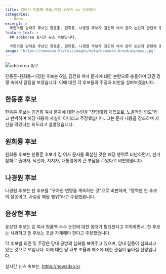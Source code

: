 ```yaml
---
title: 김여사 이틀째 충돌…책임 씌우기 vs 사과해야
categories:
  - News
excerpt: >
  국민의힘 당대표 후보인 한동훈, 원희룡, 나경원 후보가 김건희 여사 문자 논란과 관련해 충돌하고 있다. 한 후보는 문자 내용이 사실이 아니라고 반박하면서 전당대회 개입을 반발했고, 원 후보는 총선 패배 책임론을 제기하며 비판했다. 또한 나 후보와 윤 후보도 각각 한 후보를 비판했고, 서로 자해극이라고 비난하는 상황이 벌어지고 있다. 이에 한 후보 측은 원 후보 캠프에게 문자메시지를 신고할 정도의 신경전이 벌어지는 등 극적인 상황이 펼쳐지고 있다.
feature_text: >
  ## adskorea 실시간 뉴스 속보입니다.

  국민의힘 당대표 후보인 한동훈, 원희룡, 나경원 후보가 김건희 여사 문자 논란과 관련해 충돌하고 있다. 한 후보는 문자 내용이 사실이 아니라고 반박하면서 전당대회 개입을 반발했고, 원 후보는 총선 패배 책임론을 제기하며 비판했다. 또한 나 후보와 윤 후보도 각각 한 후보를 비판했고, 서로 자해극이라고 비난하는 상황이 벌어지고 있다. 이에 한 후보 측은 원 후보 캠프에게 문자메시지를 신고할 정도의 신경전이 벌어지는 등 극적인 상황이 펼쳐지고 있다.
image: 'https://newsdao.kr/res/images/meta/newsdao_breakingnews.jpg'
---
```


<p><img src="https://newsdao.kr/res/images/meta/newsdao_breakingnews.jpg" alt="adskorea 속보" /></p>

<p>한동훈-원희룡-나경원 후보는 6일, 김건희 여사 문자에 대한 논란으로 충돌하며 당권 경쟁 속에서 갈등을 보였습니다. 이에 대한 각 후보들의 주장과 비판을 살펴보겠습니다.</p>

<h2 data-ke-size="size26">한동훈 후보</h2>

<p>한동훈 후보는 김건희 여사 문자에 대한 논란을 "전당대회 개입으로, 노골적인 의도"라고 반박하며 해당 내용이 사실이 아니라고 주장했습니다. 그는 문자 내용을 강조하며 자신을 막겠다는 의도라고 설명했습니다.</p>

<h2 data-ke-size="size26">원희룡 후보</h2>

<p>원희룡 후보는 한동훈 후보가 김 여사 문자를 묵살한 것은 해당 행위로 비난하면서, 선거 참패로 출마자, 낙선자, 지지자, 대통령에게 큰 부담을 주었다고 비판했습니다.</p>

<h2 data-ke-size="size26">나경원 후보</h2>

<p>나경원 후보는 한 후보를 "구차한 변명을 계속하는 것"으로 비판하며, "명백한 한 후보의 잘못이고, 사실상 해당 행위"라고 주장했습니다.</p>

<h2 data-ke-size="size26">윤상현 후보</h2>

<p>윤상현 후보는 김 여사 명품백 수수 논란에 대한 응대가 필요했다고 지적하면서, 한 후보는 사과하고 원 후보는 조금 자제해야 한다고 주장했습니다.</p>

<p>각 후보별 의견 및 주장은 당내 공방의 심화를 보여주고 있으며, 당내 갈등이 심화되고 있는 것으로 보입니다. 이에 대한 당 내부 조율과 해소에 대한 관심이 높아질 전망입니다.</p>
실시간 뉴스 속보는, <a href="https://newsdao.kr" rel="dofollow">https://newsdao.kr</a>


